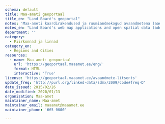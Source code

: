 ```yaml
---
schema: default
title: Maa-ameti geoportaal
title_en: "Land Board's geoportal"
notes: 'Maa-ameti kaardirakendused ja ruumiandmekogud avaandmetena (aadressiandmed, katastripiirid, kitsenduste mõjualad, Eesti topograafia andmekogu andmed, kõrgusandmed, ortofotod, põhikaart, kohanimed, haldus- ja asustusjaotus, geoloogiline baaskaart, kaardiruudustikud)'
notes_en: "Land Board's web map applications and open spatial data (addresses, cadaster parcels, topographic data, imagery, administrative divisions, geology)"
department: ''
category:
  - Piirkonnad ja linnad
category_en:
  - Regions and Cities
resources:
  - name: Maa-ameti geoportaal
    url: 'https://geoportaal.maaamet.ee/eng/'
    format: HTML
    interactive: 'True'
license: 'https://geoportaal.maaamet.ee/avaandmete-litsents'
update_freq: 'http://purl.org/linked-data/sdmx/2009/code#freq-D'
date_issued: 2015/02/26
date_modified: 2020/01/13
organization: Maa-amet
maintainer_name: Maa-amet
maintainer_email: maaamet@maaamet.ee
maintainer_phone: '665 0600'

---
```


